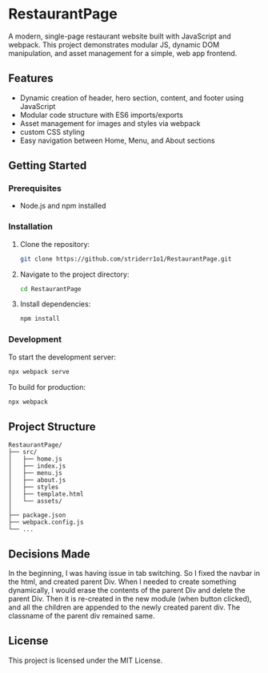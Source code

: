 # RestaurantPage

A modern, single-page restaurant website built with JavaScript and webpack. This project demonstrates modular JS, dynamic DOM manipulation, and asset management for a simple, web app frontend.

## Features
- Dynamic creation of header, hero section, content, and footer using JavaScript
- Modular code structure with ES6 imports/exports
- Asset management for images and styles via webpack
- custom CSS styling
- Easy navigation between Home, Menu, and About sections

## Getting Started

### Prerequisites
- Node.js and npm installed

### Installation
1. Clone the repository:
   ```bash
   git clone https://github.com/striderr1o1/RestaurantPage.git
   ```
2. Navigate to the project directory:
   ```bash
   cd RestaurantPage
   ```
3. Install dependencies:
   ```bash
   npm install
   ```

### Development
To start the development server:
```bash
npx webpack serve
```

To build for production:
```bash
npx webpack
```

## Project Structure
```
RestaurantPage/
├── src/
│   ├── home.js
│   ├── index.js
│   ├── menu.js
│   ├── about.js
│   ├── styles
│   ├── template.html
│   └── assets/
│       
├── package.json
├── webpack.config.js
└── ...
```

## Decisions Made
 In the beginning, I was having issue in tab switching. So I fixed the navbar in the html, and created parent Div. When I needed to create something dynamically, I would erase the contents of the parent Div and delete the parent Div. Then it is re-created in the new module (when button clicked), and all the children are appended to the newly created parent div. The classname of the parent div remained same.

## License
This project is licensed under the MIT License.
